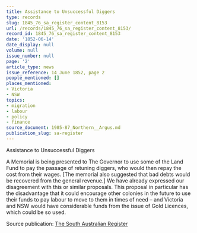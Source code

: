 ```yaml
---
title: Assistance to Unsuccessful Diggers
type: records
slug: 1845_76_sa_register_content_8153
url: /records/1845_76_sa_register_content_8153/
record_id: 1845_76_sa_register_content_8153
date: '1852-06-14'
date_display: null
volume: null
issue_number: null
page: '2'
article_type: news
issue_reference: 14 June 1852, page 2
people_mentioned: []
places_mentioned:
- Victoria
- NSW
topics:
- migration
- labour
- policy
- finance
source_document: 1985-87_Northern__Argus.md
publication_slug: sa-register
---
```


Assistance to Unsuccessful Diggers

A Memorial is being presented to The Governor to use some of the Land Fund to pay the passage of retuning diggers, who would then repay the cost from their wages.  [The memorial also suggested that bad debts would be recovered from the general revenue.]  We have already expressed our disagreement with this or similar proposals.  This proposal in particular has the disadvantage that it could encourage other colonies in the future to use their funds to pay labour to move to them in times of need – and Victoria and NSW would have considerable funds from the issue of Gold Licences, which could be so used.

Source publication: [The South Australian Register](/publications/sa-register/)
